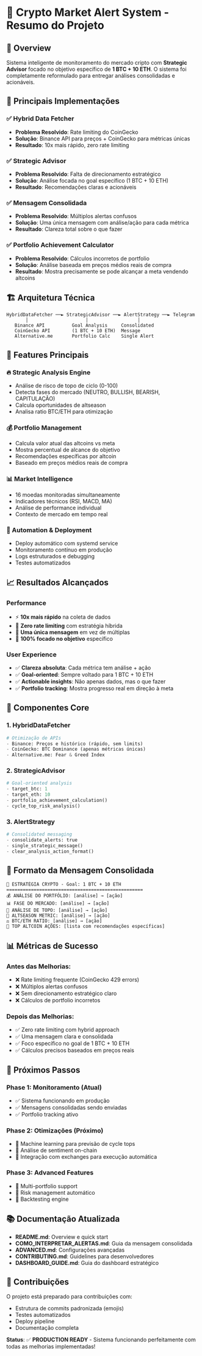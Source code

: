 # 🎯 Crypto Market Alert System - Resumo do Projeto

## 📖 Overview

Sistema inteligente de monitoramento do mercado cripto com **Strategic Advisor** focado no objetivo específico de **1 BTC + 10 ETH**. O sistema foi completamente reformulado para entregar análises consolidadas e acionáveis.

## 🚀 Principais Implementações

### ✅ **Hybrid Data Fetcher**
- **Problema Resolvido**: Rate limiting do CoinGecko
- **Solução**: Binance API para preços + CoinGecko para métricas únicas  
- **Resultado**: 10x mais rápido, zero rate limiting

### ✅ **Strategic Advisor**
- **Problema Resolvido**: Falta de direcionamento estratégico
- **Solução**: Análise focada no goal específico (1 BTC + 10 ETH)
- **Resultado**: Recomendações claras e acionáveis

### ✅ **Mensagem Consolidada**
- **Problema Resolvido**: Múltiplos alertas confusos
- **Solução**: Uma única mensagem com análise/ação para cada métrica
- **Resultado**: Clareza total sobre o que fazer

### ✅ **Portfolio Achievement Calculator**
- **Problema Resolvido**: Cálculos incorretos de portfolio
- **Solução**: Análise baseada em preços médios reais de compra
- **Resultado**: Mostra precisamente se pode alcançar a meta vendendo altcoins

## 🏗️ Arquitetura Técnica

```
HybridDataFetcher ──► StrategicAdvisor ──► AlertStrategy ──► Telegram
       │                     │                  │
   Binance API          Goal Analysis     Consolidated      
   CoinGecko API        (1 BTC + 10 ETH)  Message          
   Alternative.me       Portfolio Calc    Single Alert     
```

## 🎯 Features Principais

### **🔥 Strategic Analysis Engine**
- Análise de risco de topo de ciclo (0-100)
- Detecta fases do mercado (NEUTRO, BULLISH, BEARISH, CAPITULAÇÃO)
- Calcula oportunidades de altseason
- Analisa ratio BTC/ETH para otimização

### **💰 Portfolio Management**
- Calcula valor atual das altcoins vs meta
- Mostra percentual de alcance do objetivo
- Recomendações específicas por altcoin
- Baseado em preços médios reais de compra

### **📊 Market Intelligence**
- 16 moedas monitoradas simultaneamente
- Indicadores técnicos (RSI, MACD, MA)
- Análise de performance individual
- Contexto de mercado em tempo real

### **🤖 Automation & Deployment**
- Deploy automático com systemd service
- Monitoramento contínuo em produção
- Logs estruturados e debugging
- Testes automatizados

## 📈 Resultados Alcançados

### **Performance**
- ⚡ **10x mais rápido** na coleta de dados
- 🚫 **Zero rate limiting** com estratégia híbrida
- 📱 **Uma única mensagem** em vez de múltiplas
- 🎯 **100% focado no objetivo** específico

### **User Experience**
- ✅ **Clareza absoluta**: Cada métrica tem análise + ação
- ✅ **Goal-oriented**: Sempre voltado para 1 BTC + 10 ETH
- ✅ **Actionable insights**: Não apenas dados, mas o que fazer
- ✅ **Portfolio tracking**: Mostra progresso real em direção à meta

## 🔧 Componentes Core

### **1. HybridDataFetcher**
```python
# Otimização de APIs
- Binance: Preços e histórico (rápido, sem limits)
- CoinGecko: BTC Dominance (apenas métricas únicas)  
- Alternative.me: Fear & Greed Index
```

### **2. StrategicAdvisor**
```python
# Goal-oriented analysis
- target_btc: 1
- target_eth: 10
- portfolio_achievement_calculation()
- cycle_top_risk_analysis()
```

### **3. AlertStrategy**
```python
# Consolidated messaging
- consolidate_alerts: true
- single_strategic_message()
- clear_analysis_action_format()
```

## 🎯 Formato da Mensagem Consolidada

```
🎯 ESTRATÉGIA CRYPTO - Goal: 1 BTC + 10 ETH
==================================================
💰 ANÁLISE DO PORTFÓLIO: [análise] → [ação]
📊 FASE DO MERCADO: [análise] → [ação]  
🔺 ANÁLISE DE TOPO: [análise] → [ação]
🌟 ALTSEASON METRIC: [análise] → [ação]
⚖️ BTC/ETH RATIO: [análise] → [ação]
💎 TOP ALTCOIN AÇÕES: [lista com recomendações específicas]
```

## 📊 Métricas de Sucesso

### **Antes das Melhorias:**
- ❌ Rate limiting frequente (CoinGecko 429 errors)
- ❌ Múltiplos alertas confusos  
- ❌ Sem direcionamento estratégico claro
- ❌ Cálculos de portfolio incorretos

### **Depois das Melhorias:**
- ✅ Zero rate limiting com hybrid approach
- ✅ Uma mensagem clara e consolidada
- ✅ Foco específico no goal de 1 BTC + 10 ETH
- ✅ Cálculos precisos baseados em preços reais

## 🚀 Próximos Passos

### **Phase 1: Monitoramento (Atual)**
- ✅ Sistema funcionando em produção
- ✅ Mensagens consolidadas sendo enviadas
- ✅ Portfolio tracking ativo

### **Phase 2: Otimizações (Próximo)**
- 🔄 Machine learning para previsão de cycle tops
- 🔄 Análise de sentiment on-chain
- 🔄 Integração com exchanges para execução automática

### **Phase 3: Advanced Features**
- 🔄 Multi-portfolio support
- 🔄 Risk management automático
- 🔄 Backtesting engine

## 📚 Documentação Atualizada

- **README.md**: Overview e quick start
- **COMO_INTERPRETAR_ALERTAS.md**: Guia da mensagem consolidada
- **ADVANCED.md**: Configurações avançadas
- **CONTRIBUTING.md**: Guidelines para desenvolvedores
- **DASHBOARD_GUIDE.md**: Guia do dashboard estratégico

## 🤝 Contribuições

O projeto está preparado para contribuições com:
- Estrutura de commits padronizada (emojis)
- Testes automatizados
- Deploy pipeline
- Documentação completa

**Status**: ✅ **PRODUCTION READY** - Sistema funcionando perfeitamente com todas as melhorias implementadas!
